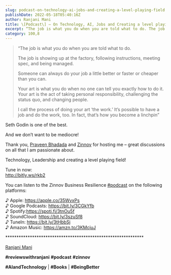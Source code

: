 ```yaml
---
slug: podcast-on-technology-ai-jobs-and-creating-a-level-playing-field
publishDate: 2022-05-18T05:40:16Z
author: Ranjani Mani
title: \[Podcast\] – On Technology, AI, Jobs and Creating a level playing field 
excerpt: “The job is what you do when you are told what to do. The job is showing up at the factory, following instructions, meeting spec, and being managed. Someone can always do your job a little better or faster or cheaper than you can. Your art is what you do when no one can tell  ... 
category: 100,8
---
```


> “The job is what you do when you are told what to do.
> 
> The job is showing up at the factory, following instructions, meeting spec, and being managed.
> 
> Someone can always do your job a little better or faster or cheaper than you can.
> 
> Your art is what you do when no one can tell you exactly how to do it. Your art is the act of taking personal responsibility, challenging the status quo, and changing people.
> 
> I call the process of doing your art ‘the work.’ It’s possible to have a job and do the work, too. In fact, that’s how you become a linchpin”

Seth Godin is one of the best.

And we don’t want to be mediocre!

Thank you, [Praveen Bhadada](https://www.linkedin.com/feed/update/urn:li:activity:6932556842388578305/#) and [Zinnov](https://www.linkedin.com/feed/update/urn:li:activity:6932556842388578305/#) for hosting me – great discussions on all that I am passionate about.

Technology, Leadership and creating a level playing field!

Tune in now:   
<http://bitly.ws/rkb2>

You can listen to the Zinnov Business Resilience [#podcast](https://www.linkedin.com/feed/hashtag/?keywords=podcast) on the following platforms:  
  
♪ Apple: <https://apple.co/35WvxPs>   
♪ Google Podcasts: <https://bit.ly/3CGkYfb>  
♪ Spotify:<https://spoti.fi/3tnOu5f>  
♪ SoundCloud: <https://bit.ly/3szuSf8>   
♪ TuneIn: <https://bit.ly/3tHbbSj>  
♪ Amazon Music: <https://amzn.to/3KMcjuJ>

\*\*\*\*\*\*\*\*\*\*\*\*\*\*\*\*\*\*\*\*\*\*\*\*\*\*\*\*\*\*\*\*\*\*\*\*\*\*\*\*\*\*\*\*\*\*\*\*\*\*\*\*\*\*\*\*\*\*\*\*\*\*

[Ranjani Mani](https://www.linkedin.com/feed/update/urn:li:activity:6932556842388578305/#)

**#reviewswithranjani** **#podcast** **#zinnov**

**#AIandTechnology** | **#Books** | **#BeingBetter**